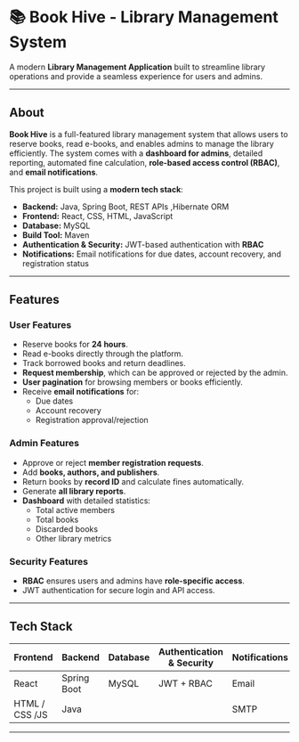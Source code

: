 # 📚 Book Hive - Library Management System

A modern **Library Management Application** built to streamline library operations and provide a seamless experience for users and admins.  

---

##  About

**Book Hive** is a full-featured library management system that allows users to reserve books, read e-books, and enables admins to manage the library efficiently. The system comes with a **dashboard for admins**, detailed reporting, automated fine calculation, **role-based access control (RBAC)**, and **email notifications**.  

This project is built using a **modern tech stack**:  
- **Backend:** Java, Spring Boot, REST APIs ,Hibernate ORM 
- **Frontend:** React, CSS, HTML, JavaScript  
- **Database:** MySQL  
- **Build Tool:** Maven  
- **Authentication & Security:** JWT-based authentication with **RBAC**  
- **Notifications:** Email notifications for due dates, account recovery, and registration status  

---

##  Features

### User Features
- Reserve books for **24 hours**.  
- Read e-books directly through the platform.  
- Track borrowed books and return deadlines.  
- **Request membership**, which can be approved or rejected by the admin.  
- **User pagination** for browsing members or books efficiently.  
- Receive **email notifications** for:  
  - Due dates  
  - Account recovery  
  - Registration approval/rejection  

### Admin Features
- Approve or reject **member registration requests**.  
- Add **books, authors, and publishers**.  
- Return books by **record ID** and calculate fines automatically.  
- Generate **all library reports**.  
- **Dashboard** with detailed statistics:  
  - Total active members  
  - Total books  
  - Discarded books  
  - Other library metrics  

### Security Features
- **RBAC** ensures users and admins have **role-specific access**.  
- JWT authentication for secure login and API access.  

---

##  Tech Stack

| Frontend       | Backend       | Database   | Authentication & Security | Notifications | Others        |
|----------------|---------------|------------|---------------------------|---------------|---------------|
| React          | Spring Boot   | MySQL      | JWT + RBAC                | Email         | REST APIs     |
| HTML / CSS /JS | Java          |            |                           | SMTP          | Maven         |

---

